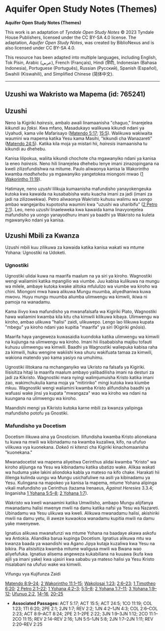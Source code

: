 # Aquifer Open Study Notes (Themes)

**Aquifer Open Study Notes (Themes)**

This work is an adaptation of *Tyndale Open Study Notes* © 2023 Tyndale House Publishers, licensed under the CC BY\-SA 4\.0 license. The adaptation, *Aquifer Open Study Notes*, was created by BiblioNexus and is also licensed under CC BY\-SA 4\.0\.

This resource has been adapted into multiple languages, including English, Tok Pisin, Arabic (عربي), French (Français), Hindi (हिंदी), Indonesian (Bahasa Indonesia), Portuguese (Português), Russian (Русский), Spanish (Español), Swahili (Kiswahili), and Simplified Chinese (简体中文).



--------------------------------

## Uzushi wa Wakristo wa Mapema (id: 765241)

Uzushi
------

Neno la Kigiriki *hairesis*, ambalo awali linamaanisha "chaguo," linarejelea *kikundi* au *faksi*. Kwa mfano, Masadukayo walikuwa kikundi ndani ya Uyahudi, kama vile Mafarisayo ([Matendo 5:17](https://ref.ly/Acts5:17); [15:5](https://ref.ly/Acts15:5)). Walikuwa wakiwaita waumini wa mapema katika Yesu kama Masihi, "kikundi cha Wanazareti" ([Matendo 24:5](https://ref.ly/Acts24:5)). Katika kila moja ya mistari hii, *hairesis* inamaanisha tu kikundi au dhehebu.

Kanisa lilipokua, waliita kikundi chochote cha mgawanyiko ndani ya kanisa la eneo *hairesis*. Neno hili linarejelea dhehebu lenye imani zinazopingana na kweli zilizofundishwa na mitume. Paulo aliwaonya kanisa la Wakorintho kwamba *madhehebu* ya mgawanyiko yangetokea miongoni mwao ([1 Wakorintho 11:19](https://ref.ly/1Cor11:19)).

Hatimaye, neno *uzushi* lilikuja kumaanisha mafundisho yanayokengeuka kutoka kwa kawaida na kusababisha watu kuacha imani za jadi (imani za jadi na zilizowekwa). Petro aliwaonya Wakristo kuhusu walimu wa uongo ambao wangejaribu kupotosha waumini kwa "uzushi wa uharibifu" ([2 Petro 2:1](https://ref.ly/2Pet2:1)). Leo, neno *uzushi* linaeleweka kwa kawaida kama linavyorejelea mafundisho ya uongo yanayodhuru imani ya baadhi ya Wakristo na kuleta mgawanyiko ndani ya kanisa.

Uzushi Mbili za Kwanza
----------------------

Uzushi mbili kuu zilikuwa za kawaida katika kanisa wakati wa mtume Yohana: Ugnostiki na Udoketi.

### Ugnostiki

Ugnostiki ulidai kuwa na maarifa maalum na ya siri ya kiroho. Wagnostiki wengi waliamini katika mpangilio wa viumbe. Juu kabisa kulikuwa na mungu wa milele, ambaye kutoka kwake alitoka mfululizo wa viumbe wa kiroho wa chini. Miongoni mwa hawa alikuwa Mungu muumba, aliyedhaniwa kuwa mwovu. Huyu mungu muumba aliumba ulimwengu wa kimwili, ikiwa ni pamoja na wanadamu.

Kama ilivyo kwa mafundisho ya mwanafalsafa wa Kigiriki Plato, Wagnostiki hawa waliamini kwamba kila kitu cha kimwili kilikuwa kibaya. Ulimwengu wa kiroho, ambao ulikuwa "halisi" zaidi, ulikuwepo. Lengo lao lilikuwa kupata "mbegu" ya kiroho ndani yao kupitia "maarifa" ya siri (Kigiriki *gnōsis*).

Maarifa haya yangeweza kuwasaidia kuondoka katika ulimwengu wa kimwili na kujiunga na ulimwengu wa kiroho. Imani hii ilisababisha majibu tofauti kuhusu ulimwengu wa kimwili. Baadhi ya Wagnostiki waliepuka kabisa raha za kimwili, huku wengine wakiishi kwa uhuru wakifuata tamaa za kimwili, wakiona matendo yao kama yasiyo na umuhimu.

Ugnostiki ilitokana na mchanganyiko wa Ukristo na falsafa ya Kigiriki. Ilisisitiza hitaji la maarifa maalum ambayo yalibadilisha imani na desturi za jadi za Kikristo. Wagnostiki mara nyingi walimjumuisha Kristo katika imani zao, wakimchukulia kama moja ya "mitiririko" mingi kutoka kwa kiumbe mkuu. Wagnostiki wengi waliamini kwamba Kristo alifundisha baadhi ya wafuasi wake jinsi ya kupata "mwangaza" wao wa kiroho wa ndani na kuungana na ulimwengu wa kiroho.

Maandishi mengi ya Kikristo kutoka karne mbili za kwanza yalipinga mafundisho potofu ya Gnostiki.

### Mafundisho ya Docetism

Docetism ilikuwa aina ya Gnosticism. Ilifundisha kwamba Kristo alionekana tu kuwa na mwili wa kibinadamu na kwamba kuzaliwa, kifo, na ufufuo vilikuwa vya kuonekana. *Dokeō* ni kitenzi cha Kigiriki kinachomaanisha "kuonekana."

Mwanadocetist wa mapema aliyeitwa Cerinthus alidai kwamba "Kristo" wa kiroho alijiunga na Yesu wa kibinadamu katika ubatizo wake. Alikaa wakati wa huduma yake lakini aliondoka kabla ya mateso na kifo chake. Harakati hii ililenga kulinda uungu wa Mungu usichafuliwe na asili ya kibinadamu ya Yesu. Kulingana na mapokeo ya kanisa la mapema, mtume Yohana alipinga vikali mafundisho ya Cerinthus (tazama Irenaeus, *Against Heresies* 3\.3\.4; linganisha [1 Yohana 5:5–8](https://ref.ly/1John5:5-1John5:8); [2 Yohana 1:7](https://ref.ly/2John1:7)).

Wakristo wa kweli wanaamini katika Umwilisho, ambapo Mungu alijifanya mwanadamu halisi mwenye mwili na damu katika nafsi ya Yesu wa Nazareti. Ubinadamu wa Yesu ulikuwa wa kweli. Alikuwa mwanadamu halisi, akishiriki mwili na damu yetu, ili aweze kuwaokoa wanadamu kupitia mwili na damu yake mwenyewe.

Ignatius alikuwa mwanafunzi wa mtume Yohana na baadaye akawa askofu wa Antiokia. Aliandika barua kupinga Docetism. Ignatius alikuwa mtu wa kwanza baada ya waandishi wa Agano Jipya kutaja kuzaliwa kwa Yesu na bikira. Pia alisisitiza kwamba mitume waligusa mwili wa Bwana wao aliyefufuka. Ignatius alisema angeweza kukabiliana na kuuawa (kufa kwa ajili ya imani yake) kwa ujasiri kwa sababu ya mateso halisi ya Yesu Kristo msalabani na ufufuo wake wa kimwili.

Vifungu vya Kujifunza Zaidi

[Matendo 8:9–24](https://ref.ly/Acts8:9-Acts8:24); [2 Wakorintho 11:1–15](https://ref.ly/2Cor11:1-2Cor11:15); [Wakolosai 1:23](https://ref.ly/Col1:23); [2:6–23](https://ref.ly/Col2:6-Col2:23); [1 Timotheo 6:20](https://ref.ly/1Tim6:20); [2 Petro 2:1–22](https://ref.ly/2Pet2:1-2Pet2:22); [1 Yohana 4:2–3](https://ref.ly/1John4:2-1John4:3); [5:5–8](https://ref.ly/1John5:5-1John5:8); [2 Yohana 1:7–11](https://ref.ly/2John1:7-2John1:11); [3 Yohana 1:9–12](https://ref.ly/3John1:9-3John1:12); [Ufunuo 2:2](https://ref.ly/Rev2:2), [14–16](https://ref.ly/Rev2:14-Rev2:16), [20–25](https://ref.ly/Rev2:20-Rev2:25)

* **Associated Passages:** ACT 5:17; ACT 15:5; ACT 24:5; 1CO 11:19; COL 1:23; 1TI 6:20; 2PE 2:1; 2JN 1:7; REV 2:2; 1JN 4:2–1JN 4:3; COL 2:6–COL 2:23; ACT 8:9–ACT 8:24; 2PE 2:1–2PE 2:22; 3JN 1:9–3JN 1:12; 2CO 11:1–2CO 11:15; REV 2:14–REV 2:16; 1JN 5:5–1JN 5:8; 2JN 1:7–2JN 1:11; REV 2:20–REV 2:25


